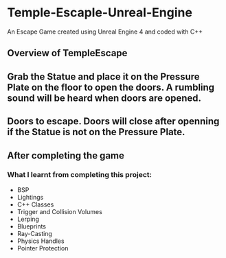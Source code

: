 # Temple-Escaple-Unreal-Engine
An Escape Game created using Unreal Engine 4 and coded with C++

## Overview of TempleEscape

## Grab the Statue and place it on the Pressure Plate on the floor to open the doors. A rumbling sound will be heard when doors are opened. 

## Doors to escape. Doors will close after openning if the Statue is not on the Pressure Plate.

## After completing the game

### What I learnt from completing this project:
- BSP
- Lightings
- C++ Classes
- Trigger and Collision Volumes
- Lerping
- Blueprints
- Ray-Casting
- Physics Handles
- Pointer Protection
